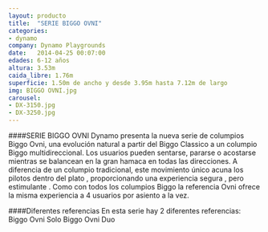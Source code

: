 ```yaml
---
layout: producto
title:  "SERIE BIGGO OVNI"
categories:
- dynamo
company: Dynamo Playgrounds
date:   2014-04-25 00:07:00
edades: 6-12 años 
altura: 3.53m
caida_libre: 1.76m
superficie: 1.50m de ancho y desde 3.95m hasta 7.12m de largo
img: BIGGO OVNI.jpg
carousel:
- DX-3150.jpg
- DX-3250.jpg
---
```

####SERIE BIGGO OVNI
Dynamo presenta la nueva serie de columpios Biggo Ovni, una evolución natural a partir del Biggo Classico a un columpio Biggo multidireccional.
Los usuarios pueden sentarse, pararse o acostarse mientras se balancean en la gran hamaca en todas las direcciones. 
A diferencia de un columpio tradicional, este movimiento único acuna los pilotos dentro del plato , proporcionando una experiencia segura , pero estimulante .
Como con todos los columpios Biggo la referencia Ovni ofrece la misma experiencia a 4 usuarios por asiento a la vez.

####Diferentes referencias
En esta serie hay 2 diferentes referencias:
Biggo Ovni Solo
Biggo Ovni Duo
